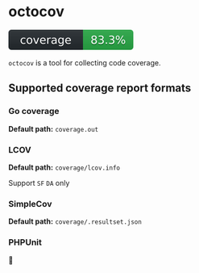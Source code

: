 # octocov

![coverage](docs/coverage.svg)

`octocov` is a tool for collecting code coverage.

## Supported coverage report formats

### Go coverage

**Default path:** `coverage.out`

### LCOV

**Default path:** `coverage/lcov.info`

Support `SF` `DA` only

### SimpleCov

**Default path:** `coverage/.resultset.json`

### PHPUnit

:construction:
